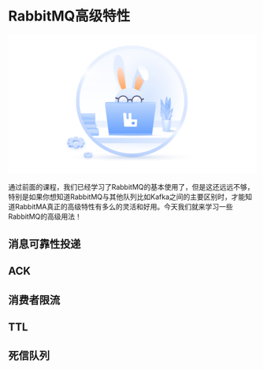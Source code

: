 # RabbitMQ高级特性

![rabbitmq-advanced](../../images/rabbit-mq/rabbitmq-advanced.jpeg)

通过前面的课程，我们已经学习了RabbitMQ的基本使用了，但是这还远远不够，特别是如果你想知道RabbitMQ与其他队列比如Kafka之间的主要区别时，才能知道RabbitMA真正的高级特性有多么的灵活和好用。今天我们就来学习一些RabbitMQ的高级用法！

## 消息可靠性投递

## ACK

## 消费者限流

## TTL

## 死信队列

